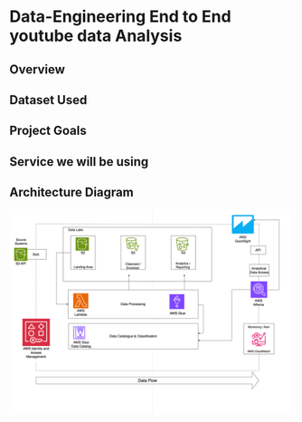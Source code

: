 # Data-Engineering End to End youtube data Analysis

## Overview

## Dataset Used

## Project Goals

## Service we will be using

## Architecture Diagram
<img src="EndToEndData.png">

